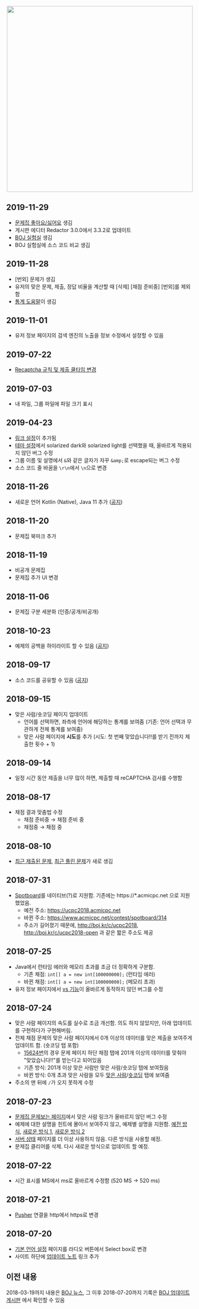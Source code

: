 <p align="center"><a href = "https://www.acmicpc.net"><img src="https://upload.acmicpc.net/23278560-e2ca-4e90-a663-9386e5049860/boj.png" width="500"></a></p>

## 2019-11-29

* [문제집 좋아요/싫어요](https://www.acmicpc.net/board/view/43761) 생김
* 게시판 에디터 Redactor 3.0.0에서 3.3.2로 업데이트
* [BOJ 실험실](https://www.acmicpc.net/labs) 생김
* BOJ 실험실에 소스 코드 비교 생김

## 2019-11-28

* [번외] 문제가 생김
* 유저의 맞은 문제, 제출, 정답 비율을 계산할 때 [삭제] [채점 준비중] [번외]를 제외함
* [통계 도움말](https://www.acmicpc.net/help/stat)이 생김

## 2019-11-01

* 유저 정보 페이지의 검색 엔진의 노출을 정보 수정에서 설정할 수 있음

## 2019-07-22

* [Recaptcha 규칙 및 제출 쿨타임 변경](https://www.acmicpc.net/board/view/39141)

## 2019-07-03

* 내 파일, 그룹 파일에 파일 크기 표시

## 2019-04-23

* [링크 설정](https://www.acmicpc.net/setting/link)이 추가됨
* [테마 설정](https://www.acmicpc.net/setting/theme)에서 solarized dark와 solarized light를 선택했을 때, 올바르게 적용되지 않던 버그 수정
* 그룹 이름 및 설명에서 `&`와 같은 글자가 자꾸 `&amp;`로 escape되는 버그 수정
* 소스 코드 줄 바꿈을 `\r\n`에서 `\n`으로 변경

## 2018-11-26

* 새로운 언어 Kotlin (Native), Java 11 추가 ([공지](https://www.acmicpc.net/board/view/31120))

## 2018-11-20

* 문제집 북마크 추가

## 2018-11-19

* 비공개 문제집
* 문제집 추가 UI 변경

## 2018-11-06

* 문제집 구분 세분화 (인증/공개/비공개)

## 2018-10-23

* 예제의 공백을 하이라이트 할 수 있음 ([공지](https://www.acmicpc.net/board/view/30297))

## 2018-09-17

* 소스 코드를 공유할 수 있음 ([공지](https://www.acmicpc.net/board/view/29058))

## 2018-09-15

* 맞은 사람/숏코딩 페이지 업데이트
  * 언어를 선택하면, 좌측에 언어에 해당하는 통계를 보여줌 (기존: 언어 선택과 무관하게 전체 통계를 보여줌)
  * 맞은 사람 페이지에 **시도**를 추가 (시도: 첫 번째 맞았습니다!!를 받기 전까지 제출한 횟수 + 1)

## 2018-09-14

* 일정 시간 동안 제출을 너무 많이 하면, 제출할 때 reCAPTCHA 검사를 수행함

## 2018-08-17

* 채점 결과 맞춤법 수정
  * 채점 준비중 &rarr; 채점 준비 중
  * 채점중 &rarr; 채점 중

## 2018-08-10

* [최근 제출된 문제](https://www.acmicpc.net/problem/recent/submit), [최근 풀린 문제](https://www.acmicpc.net/problem/recent/accepted)가 새로 생김

## 2018-07-31

* [Spotboard](https://github.com/spotboard/spotboard)를 네이티브(?)로 지원함. 기존에는 https://\*.acmicpc.net 으로 지원했었음.
  * 예전 주소: https://ucpc2018.acmicpc.net
  * 바뀐 주소: https://www.acmicpc.net/contest/spotboard/314
  * 주소가 길어졌기 때문에, http://boj.kr/c/ucpc2018, http://boj.kr/c/ucpc2018-open 과 같은 짧은 주소도 제공

## 2018-07-25

* Java에서 런타임 에러와 메모리 초과를 조금 더 정확하게 구분함.
  * 기존 채점: `int[] a = new int[100000000];` (런타임 에러)
  * 바뀐 채점: `int[] a = new int[100000000];` (메모리 초과)
* 유저 정보 페이지에서 [vs 기능](https://www.acmicpc.net/vs/baekjoon/koosaga)이 올바르게 동작하지 않던 버그를 수정

## 2018-07-24

* 맞은 사람 페이지의 속도를 실수로 조금 개선함. 의도 하지 않았지만, 아래 업데이트를 구현하다가 구현해버림.
* 전체 채점 문제의 맞은 사람 페이지에서 0개 이상의 데이터를 맞은 제출을 보여주게 업데이트 함. (숏코딩 탭 포함)
   * [15624번](https://beta2.acmicpc.net/problem/15624)의 경우 문제 페이지 하단 채점 탭에 201개 이상의 데이터를 맞춰야 "맞았습니다!!"를 받는다고 되어있음
   * 기존 방식: 201개 이상 맞은 사람만 맞은 사람/숏코딩 탭에 보여줬음
   * 바뀐 방식: 0개 초과 맞은 사람을 모두 [맞은 사람](https://www.acmicpc.net/problem/status/15624)/[숏코딩](https://www.acmicpc.net/short/status/15624) 탭에 보여줌
* 주소의 맨 뒤에 `/`가 오지 못하게 수정
  

## 2018-07-23

* [문제집 문제보는 페이지](https://www.acmicpc.net/workbook/view/1152)에서 맞은 사람 링크가 올바르지 않던 버그 수정
* 예제에 대한 설명을 힌트에 몰아서 보여주지 않고, 예제별 설명을 지원함. [예전 방식](https://www.acmicpc.net/problem/12872), [새로운 방식 1](https://www.acmicpc.net/problem/15928), [새로운 방식 2](https://beta2.acmicpc.net/problem/15929)
* [서버 상태](http://status.acmicpc.net/) 페이지를 더 이상 사용하지 않음. 다른 방식을 사용할 예정.
* 문제집 클리어를 삭제. 다시 새로운 방식으로 업데이트 할 예정.

## 2018-07-22

* 시간 표시를 MS에서 ms로 올바르게 수정함 (520 MS -> 520 ms)

## 2018-07-21

* [Pusher](https://pusher.com/) 연결을 http에서 https로 변경

## 2018-07-20

* [기본 언어 설정](https://www.acmicpc.net/setting/language) 페이지를 라디오 버튼에서 Select box로 변경
* 사이트 하단에 [업데이트 노트](https://github.com/Startlink/update-note/blob/master/boj.md) 링크 추가


## 이전 내용

2018-03-19까지 내용은 [BOJ 뉴스](https://www.acmicpc.net/news), 그 이후 2018-07-20까지 기록은 [BOJ 업데이트 게시판](https://www.acmicpc.net/board/list/update) 에서 확인할 수 있음
